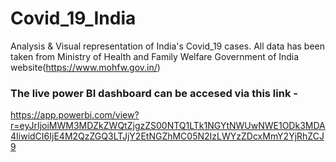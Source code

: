 # Covid_19_India
Analysis & Visual representation of India's Covid_19 cases. All data has been taken from Ministry of Health and Family Welfare Government of India website(https://www.mohfw.gov.in/)

### The live power BI dashboard can be accesed via this link -
https://app.powerbi.com/view?r=eyJrIjoiMWM3MDZkZWQtZjgzZS00NTQ1LTk1NGYtNWUwNWE1ODk3MDA4IiwidCI6IjE4M2QzZGQ3LTJjY2EtNGZhMC05N2IzLWYzZDcxMmY2YjRhZCJ9
